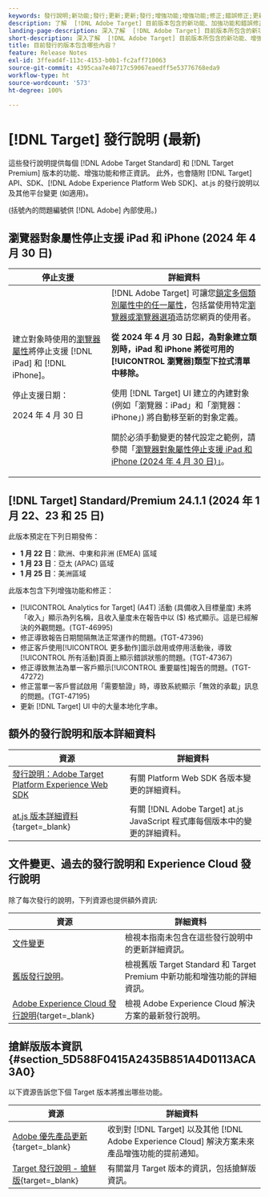 ```yaml
---
keywords: 發行說明;新功能;發行;更新;更新;發行;增強功能;增強功能;修正;錯誤修正;更新
description: 了解  [!DNL Adobe Target] 目前版本包含的新功能、加強功能和錯誤修正，其中包括 SDK、API 和 JavaScript 程式庫。
landing-page-description: 深入了解  [!DNL Adobe Target] 目前版本所包含的新功能、增強功能和修正。
short-description: 深入了解  [!DNL Adobe Target] 目前版本所包含的新功能、增強功能和修正。
title: 目前發行的版本包含哪些內容？
feature: Release Notes
exl-id: 3ffead4f-113c-4153-b0b1-fc2aff710063
source-git-commit: 4395caa7e40717c59067eaedff5e53776768eda9
workflow-type: ht
source-wordcount: '573'
ht-degree: 100%

---
```


# [!DNL Target] 發行說明 (最新)

這些發行說明提供每個 [!DNL Adobe Target Standard] 和 [!DNL Target Premium] 版本的功能、增強功能和修正資訊。 此外，也會隨附 [!DNL Target] API、SDK、[!DNL Adobe Experience Platform Web SDK]、at.js 的發行說明以及其他平台變更 (如適用)。

(括號內的問題編號供 [!DNL Adobe] 內部使用。)

## 瀏覽器對象屬性停止支援 iPad 和 iPhone (2024 年 4 月 30 日)

| 停止支援 | 詳細資料 |
|--- |--- |
| 建立對象時使用的[瀏覽器屬性](/help/main/c-target/c-audiences/c-target-rules/browser.md)將停止支援 [!DNL iPad] 和 [!DNL iPhone]。<p>停止支援日期：<P>2024 年 4 月 30 日 | [!DNL Adobe Target] 可讓您[鎖定多個類別屬性中的任一屬性](/help/main/c-target/c-audiences/c-target-rules/target-rules.md)，包括當使用特定[瀏覽器或瀏覽器選項](/help/main/c-target/c-audiences/c-target-rules/browser.md)造訪您網頁的使用者。<P><B>從 2024 年 4 月 30 日起，為對象建立類別時，iPad 和 iPhone 將從可用的[!UICONTROL 瀏覽器]類型下拉式清單中移除。</b><P>使用 [!DNL Target] UI 建立的內建對象 (例如「瀏覽器：iPad」和「瀏覽器：iPhone」) 將自動移至新的對象定義。<p>關於必須手動變更的替代設定之範例，請參閱「[瀏覽器對象屬性停止支援 iPad 和 iPhone (2024 年 4 月 30 日)」](/help/main/c-target/c-audiences/c-target-rules/browser.md#deprecation)。 |

## [!DNL Target] Standard/Premium 24.1.1 (2024 年 1 月 22、23 和 25 日)

此版本預定在下列日期發佈：

* **1 月 22 日**：歐洲、中東和非洲 (EMEA) 區域
* **1 月 23 日**：亞太 (APAC) 區域
* **1 月 25 日**：美洲區域

此版本包含下列增強功能和修正：

* [!UICONTROL Analytics for Target] (A4T) 活動 (具備收入目標量度) 未將「收入」顯示為列名稱，且收入量度未在報告中以 ($) 格式顯示。這是已經解決的外觀問題。(TGT-46995)
* 修正導致報告日期間隔無法正常運作的問題。(TGT-47396)
* 修正客戶使用[!UICONTROL 更多動作]圖示啟用或停用活動後，導致[!UICONTROL 所有活動]頁面上顯示錯誤狀態的問題。(TGT-47367)
* 修正導致無法為單一客戶顯示[!UICONTROL 重要屬性]報告的問題。(TGT-47272)
* 修正當單一客戶嘗試啟用「需要驗證」時，導致系統顯示「無效的承載」訊息的問題。(TGT-47195)
* 更新 [!DNL Target] UI 中的大量本地化字串。

## 額外的發行說明和版本詳細資料

| 資源 | 詳細資料 |
|--- |--- |
| [發行說明：Adobe Target Platform Experience Web SDK](https://experienceleague.adobe.com/docs/experience-platform/edge/release-notes.html?lang=zh-Hant) | 有關 Platform Web SDK 各版本變更的詳細資料。 |
| [at.js 版本詳細資料](https://experienceleague.adobe.com/docs/target-dev/developer/client-side/at-js-implementation/target-atjs-versions.html){target=_blank} | 有關 [!DNL Adobe Target] at.js JavaScript 程式庫每個版本中的變更的詳細資料。 |

## 文件變更、過去的發行說明和 Experience Cloud 發行說明

除了每次發行的說明，下列資源也提供額外資訊:

| 資源 | 詳細資料 |
|--- |--- |
| [文件變更](/help/main/r-release-notes/doc-change.md) | 檢視本指南未包含在這些發行說明中的更新詳細資訊。 |
| [舊版發行說明](/help/main/r-release-notes/release-notes-for-previous-releases.md)。 | 檢視舊版 Target Standard 和 Target Premium 中新功能和增強功能的詳細資訊。 |
| [Adobe Experience Cloud 發行說明](https://experienceleague.adobe.com/docs/release-notes/experience-cloud/current.html){target=_blank} | 檢視 Adobe Experience Cloud 解決方案的最新發行說明。 |

## 搶鮮版版本資訊 {#section_5D588F0415A2435B851A4D0113ACA3A0}

以下資源告訴您下個 Target 版本將推出哪些功能。

| 資源 | 詳細資料 |
|--- |--- |
| [Adobe 優先產品更新](https://www.adobe.com/tw/subscription/priority-product-update.html){target=_blank} | 收到對 [!DNL Target] 以及其他 [!DNL Adobe Experience Cloud] 解決方案未來產品增強功能的提前通知。 |
| [Target 發行說明 - 搶鮮版](/help/main/r-release-notes/target-release-notes.md){target=_blank} | 有關當月 Target 版本的資訊，包括搶鮮版資訊。 |
